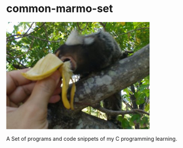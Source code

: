 # common-marmo-set

![Alt screenshot](https://raw.githubusercontent.com/helio-frota/common-marmo-set/master/cms.jpg)

A Set of programs and code snippets of my C programming learning.

